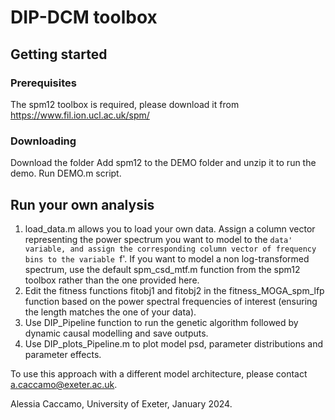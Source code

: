 # DIP-DCM toolbox

## Getting started
### Prerequisites
The spm12 toolbox is required, please download it from https://www.fil.ion.ucl.ac.uk/spm/ 
### Downloading
Download the folder
Add spm12 to the DEMO folder and unzip it to run the demo.
Run DEMO.m script.

## Run your own analysis
1) load_data.m allows you to load your own data. Assign a column vector representing the power spectrum you want to model to the `data' variable, and assign the corresponding column vector of frequency bins to the variable `f'. If you want to model a non log-transformed spectrum, use the default spm_csd_mtf.m function from the spm12 toolbox rather than the one provided here.
2) Edit the fitness functions fitobj1 and fitobj2 in the fitness_MOGA_spm_lfp function based on the power spectral frequencies of interest (ensuring the length matches the one of your data). 
3) Use DIP_Pipeline function to run the genetic algorithm followed by dynamic causal modelling and save outputs.
4) Use DIP_plots_Pipeline.m to plot model psd, parameter distributions and parameter effects.

To use this approach with a different model architecture, please contact a.caccamo@exeter.ac.uk.

Alessia Caccamo, University of Exeter, January 2024.
